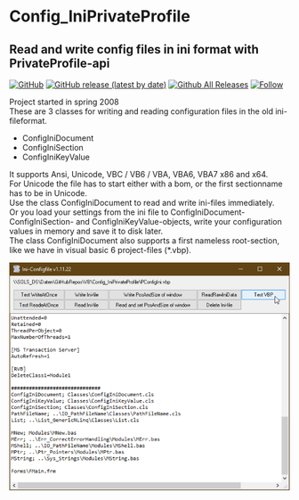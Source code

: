 # Config_IniPrivateProfile  
## Read and write config files in ini format with PrivateProfile-api  

[![GitHub](https://img.shields.io/github/license/OlimilO1402/Config_IniPrivateProfile?style=plastic)](https://github.com/OlimilO1402/Config_IniPrivateProfile/blob/master/LICENSE) 
[![GitHub release (latest by date)](https://img.shields.io/github/v/release/OlimilO1402/Config_IniPrivateProfile?style=plastic)](https://github.com/OlimilO1402/Config_IniPrivateProfile/releases/latest) 
[![Github All Releases](https://img.shields.io/github/downloads/OlimilO1402/Config_IniPrivateProfile/total.svg)](https://github.com/OlimilO1402/Config_IniPrivateProfile/releases/download/v1.11.22/ConfigIni_v1.11.22.zip) 
[![Follow](https://img.shields.io/github/followers/OlimilO1402.svg?style=social&label=Follow&maxAge=2592000)](https://github.com/OlimilO1402/Config_IniPrivateProfile/watchers) 

Project started in spring 2008  
These are 3 classes for writing and reading configuration files in the old ini-fileformat.  
* ConfigIniDocument 
* ConfigIniSection 
* ConfigIniKeyValue 
  
It supports Ansi, Unicode, VBC / VB6 / VBA, VBA6, VBA7 x86 and x64.  
For Unicode the file has to start either with a bom, or the first sectionname has to be in Unicode.  
Use the class ConfigIniDocument to read and write ini-files immediately.  
Or you load your settings from the ini file to ConfigIniDocument- ConfigIniSection- and ConfigIniKeyValue-objects, write your configuration values in memory and save it to disk later.  
The class ConfigIniDocument also supports a first nameless root-section, like we have in visual basic 6 project-files (*.vbp).

![ConfigIni Image](Resources/ConfigIni.png "ConfigIni Image")
